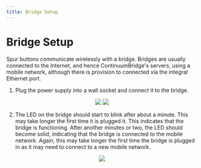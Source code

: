 ```yaml
---
title: Bridge Setup
---
```

# Bridge Setup
Spur buttons communicate wirelessly with a bridge. Bridges are usually connected to the Internet, and hence ContinuumBridge's servers, using a mobile network, although there is provision to connected via the integral Ethernet port. 

1. Plug the power supply into a wall socket and connect it to the bridge.

<p align="center">

  <img src="https://continuumbridge.github.io/spur/pictures/PlugIntoSocket.jpg">
  
  <img src="https://continuumbridge.github.io/spur/pictures/ConnectPower.jpg">

</p>

2. The LED on the bridge should start to blink after about a minute. This may take longer the first time it is plugged it. This indicates that the bridge is functioning. After another minutes or two, the LED should become solid, indicating that the bridge is connected to the mobile network. Again, this may take longer the first time the bridge is plugged in as it may need to connect to a new mobile network.

<p align="center">

  <img src="https://continuumbridge.github.io/spur/pictures/LEDBlink.jpg">

</p>



